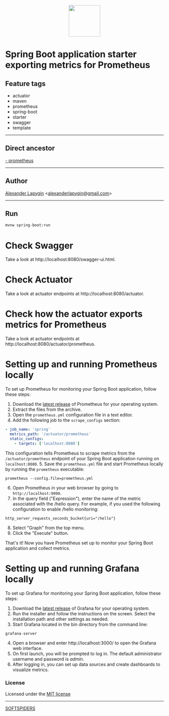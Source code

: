 <div align="center">
    <a href="https://github.com/softspiders/softspiders">
      <img src="https://avatars.githubusercontent.com/u/47006425?v=4"width="100" height="100"/>
    </a>
</div> 

# Spring Boot application starter exporting metrics for Prometheus


## Feature tags

- actuator
- maven
- prometheus
- spring-boot
- starter
- swagger
- template

---

## Direct ancestor

[- prometheus](https://github.com/AlexanderLapygin/spring-boot-actuator#readme)

---

## Author

[Alexander Lapygin](https://github.com/AlexanderLapygin) <<alexanderlapygin@gmail.com>>

---

## Run

```sh
mvnw spring-boot:run
```

# Check Swagger

Take a look at http://localhost:8080/swagger-ui.html.

# Check Actuator

Take a look at actuator endpoints at http://localhost:8080/actuator.

# Check how the actuator exports metrics for Prometheus

Take a look at actuator endpoints at http://localhost:8080/actuator/prometheus.

# Setting up and running Prometheus locally

To set up Prometheus for monitoring your Spring Boot application, follow these steps:

1. Download the [latest release](https://prometheus.io/download/) of Prometheus for your operating system.
2. Extract the files from the archive.
3. Open the `prometheus.yml` configuration file in a text editor.
4. Add the following job to the `scrape_configs` section:
```yaml
- job_name: 'spring'
  metrics_path: '/actuator/prometheus'
  static_configs:
    - targets: ['localhost:8080']
```
This configuration tells Prometheus to scrape metrics from the `/actuator/prometheus` endpoint of your Spring Boot application running on `localhost:8080`.
5. Save the `prometheus.yml` file and start Prometheus locally by running the `prometheus` executable:
```shell
prometheus --config.file=prometheus.yml
```
6. Open Prometheus in your web browser by going to `http://localhost:9090`.
7. In the query field ("Expression"), enter the name of the metric associated with the /hello query. For example, if you used the following configuration to enable /hello monitoring:
```
http_server_requests_seconds_bucket{uri="/hello"}
```
8. Select "Graph" from the top menu.
9. Click the "Execute" button.

That's it! Now you have Prometheus set up to monitor your Spring Boot application and collect metrics.

# Setting up and running Grafana locally

To set up Grafana for monitoring your Spring Boot application, follow these steps:

1. Download the [latest release](https://grafana.com/grafana/download) of Grafana for your operating system.
2. Run the installer and follow the instructions on the screen. Select the installation path and other settings as needed.
3. Start Grafana located in the bin directory from the command line:
```sh
grafana-server
```
4. Open a browser and enter http://localhost:3000/ to open the Grafana web interface.
5. On first launch, you will be prompted to log in. The default administrator username and password is *admin*.
6. After logging in, you can set up data sources and create dashboards to visualize metrics.

### License

Licensed under the [MIT license](./LICENSE)

---

[SOFTSPIDERS](https://github.com/softspiders/softspiders)
